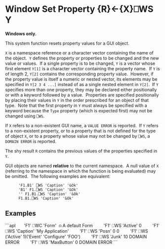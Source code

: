 <!-- Hidden search keywords -->
<div style="display: none;">
  ⎕WS WS
</div>






<h1 class="heading"><span class="name">Window Set Property</span> <span class="command">{R}←{X}⎕WS Y</span></h1>



**Windows only.**


This system function resets property values for a GUI object.


`X` is a namespace reference or a character vector containing the name of the object.  `Y` defines the property or properties to be changed and the new value or values.  If a single property is to be changed, `Y` is a vector whose first element `Y[1]` is a character vector containing the property name.  If `Y` is of length 2, `Y[2]` contains the corresponding property value.  However, if the property value is itself a numeric or nested vector, its elements may be specified in `Y[2 3 4 ...]` instead of as a single nested element in `Y[2]`.  If `Y` specifies more than one property, they may be declared either positionally or with a keyword followed by a value.  Properties are specified positionally by placing their values in `Y` in the order prescribed for an object of that type.  Note that the first property in `Y` must always be specified with a keyword because the `Type` property (which is expected first) may not be changed using `⎕WS`.



If `X` refers to a non-existent GUI name, a `VALUE ERROR` is reported.  If `Y` refers to a non-existent property, or to a property that is not defined for the type of object `X`, or to a property whose value may not be changed by `⎕WS`, a `DOMAIN ERROR` is reported.


The shy result `R` contains the previous values of the properties specified in `Y`.


GUI objects are named **relative** to the current namespace.  A null value of `X` (referring to the namespace in which the function is being evaluated) may be omitted.  The following examples are equivalent:
```apl
      'F1.B1' ⎕WS 'Caption' '&Ok'
      'B1' F1.⎕WS 'Caption' '&Ok'
      '' F1.B1.⎕WS 'Caption' '&Ok'
      F1.B1.⎕WS 'Caption' '&Ok'
```

<h2 class="example">Examples</h2>
```apl
      'F1' ⎕WC 'Form'  ⍝ A default Form
 
      'F1' ⎕WS 'Active' 0
 
      'F1' ⎕WS 'Caption' 'My Application'
 
      'F1' ⎕WS 'Posn' 0 0
 
      'F1' ⎕WS ('Active' 1)('Event' 'Configure' 'FOO')
 
      'F1' ⎕WS 'Junk' 10
DOMAIN ERROR
 
      'F1' ⎕WS 'MaxButton' 0
DOMAIN ERROR
```



